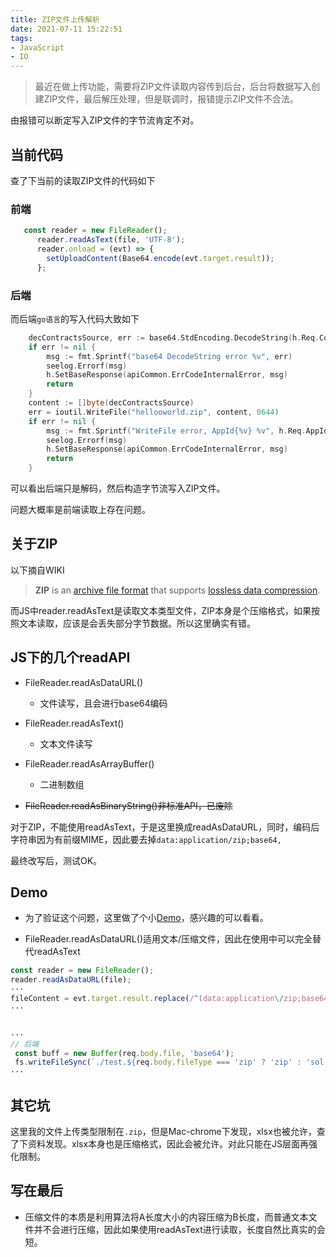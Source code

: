 ```yaml
---
title: ZIP文件上传解析
date: 2021-07-11 15:22:51
tags:
- JavaScript
- IO
---
```


> 最近在做上传功能，需要将ZIP文件读取内容传到后台，后台将数据写入创建ZIP文件，最后解压处理，但是联调时，报错提示ZIP文件不合法。

由报错可以断定写入ZIP文件的字节流肯定不对。



## 当前代码

查了下当前的读取ZIP文件的代码如下

### 前端

```javascript
   const reader = new FileReader();
      reader.readAsText(file, 'UTF-8'); 
      reader.onload = (evt) => {
        setUploadContent(Base64.encode(evt.target.result));
      };
```

### 后端

而后端`go语言`的写入代码大致如下

```go
	decContractsSource, err := base64.StdEncoding.DecodeString(h.Req.ContractsSourceBase64)
	if err != nil {
		msg := fmt.Sprintf("base64 DecodeString error %v", err)
		seelog.Errorf(msg)
		h.SetBaseResponse(apiCommon.ErrCodeInternalError, msg)
		return
	}
	content := []byte(decContractsSource)
	err = ioutil.WriteFile("hellooworld.zip", content, 0644)
	if err != nil {
		msg := fmt.Sprintf("WriteFile error, AppId{%v} %v", h.Req.AppId, err)
		seelog.Errorf(msg)
		h.SetBaseResponse(apiCommon.ErrCodeInternalError, msg)
		return
	}
```

可以看出后端只是解码，然后构造字节流写入ZIP文件。



问题大概率是前端读取上存在问题。



## 关于ZIP

以下摘自WIKI

> **ZIP** is an [archive file format](https://en.wikipedia.org/wiki/Archive_file_format) that supports [lossless data compression](https://en.wikipedia.org/wiki/Lossless_compression). 

而JS中reader.readAsText是读取文本类型文件，ZIP本身是个压缩格式，如果按照文本读取，应该是会丢失部分字节数据。所以这里确实有错。



## JS下的几个readAPI

- FileReader.readAsDataURL()
  - 文件读写，且会进行base64编码
- FileReader.readAsText()
  - 文本文件读写

- FileReader.readAsArrayBuffer()
  - 二进制数组
  
- ~~FileReader.readAsBinaryString()非标准API，已废除~~

对于ZIP，不能使用readAsText，于是这里换成readAsDataURL，同时，编码后字符串因为有前缀MIME，因此要去掉`data:application/zip;base64,`

最终改写后，测试OK。



## Demo

- 为了验证这个问题，这里做了个小[Demo](https://github.com/alanhg/express-demo)，感兴趣的可以看看。

- FileReader.readAsDataURL()适用文本/压缩文件，因此在使用中可以完全替代readAsText



```javascript
const reader = new FileReader();
reader.readAsDataURL(file); 
···
fileContent = evt.target.result.replace(/^(data:application\/zip;base64,|data:application\/octet-stream;base64,)/, '');
···


···
// 后端
 const buff = new Buffer(req.body.file, 'base64');
 fs.writeFileSync(`./test.${req.body.fileType === 'zip' ? 'zip' : 'sol'}`, buff);
···
```



## 其它坑

这里我的文件上传类型限制在`.zip`，但是Mac-chrome下发现，xlsx也被允许，查了下资料发现。xlsx本身也是压缩格式，因此会被允许。对此只能在JS层面再强化限制。



## 写在最后

- 压缩文件的本质是利用算法将A长度大小的内容压缩为B长度，而普通文本文件并不会进行压缩，因此如果使用readAsText进行读取，长度自然比真实的会短。

  





